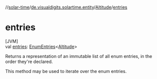 //[solar-time](../../../index.md)/[de.visualdigits.solartime.entity](../index.md)/[Altitude](index.md)/[entries](entries.md)

# entries

[JVM]\
val [entries](entries.md): [EnumEntries](https://kotlinlang.org/api/latest/jvm/stdlib/kotlin.enums/-enum-entries/index.html)&lt;[Altitude](index.md)&gt;

Returns a representation of an immutable list of all enum entries, in the order they're declared.

This method may be used to iterate over the enum entries.
